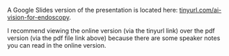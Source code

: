 A Google Slides version of the presentation is located here: [tinyurl.com/ai-vision-for-endoscopy](https://tinyurl.com/ai-vision-for-endoscopy).

I recommend viewing the online version (via the tinyurl link) over the pdf version (via the pdf file link above) because there are some speaker notes you can read in the online version.

